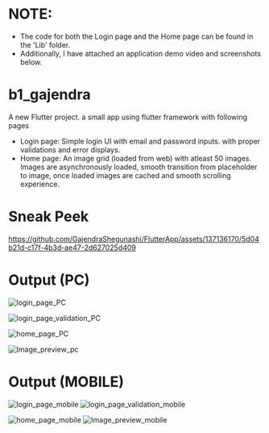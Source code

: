 # NOTE:
- The code for both the Login page and the Home page can be found in the 'Lib' folder. 
- Additionally, I have attached an application demo video and screenshots below.

# b1_gajendra

A new Flutter project.
 a small app using flutter framework with following pages
- Login page: Simple login UI with email and password inputs. with proper validations and error displays.
- Home page: An image grid (loaded from web) with atleast 50 images. Images are asynchronously loaded, smooth transition from placeholder to image, once loaded images are cached and smooth scrolling experience.

# Sneak Peek
https://github.com/GajendraShegunashi/FlutterApp/assets/137136170/5d04b21d-c17f-4b3d-ae47-2d627025d409

# Output (PC)
![login_page_PC](https://github.com/GajendraShegunashi/FlutterApp/assets/137136170/f55f6fa2-4017-415d-9e3a-ad556988bef9)

![login_page_validation_PC](https://github.com/GajendraShegunashi/FlutterApp/assets/137136170/c3120145-627e-424e-b508-20caf2d8befe)

![home_page_PC](https://github.com/GajendraShegunashi/FlutterApp/assets/137136170/b1a2f4c3-aae2-480b-a607-6249034789d0)

![Image_preview_pc](https://github.com/GajendraShegunashi/FlutterApp/assets/137136170/1534d54d-0546-452e-8fab-3d215090dfc6)

# Output (MOBILE)
![login_page_mobile](https://github.com/GajendraShegunashi/FlutterApp/assets/137136170/c212384e-8b3b-4a44-9546-02b018e31398)   ![login_page_validation_mobile](https://github.com/GajendraShegunashi/FlutterApp/assets/137136170/7bdbec54-4181-4558-aa68-fcd0ada2254f)

![home_page_mobile](https://github.com/GajendraShegunashi/FlutterApp/assets/137136170/65b82258-abb3-4352-9341-df1f956c2747)   ![Image_preview_mobile](https://github.com/GajendraShegunashi/FlutterApp/assets/137136170/4331b638-fc21-4fb9-8bec-2c0a5bd404f7)





